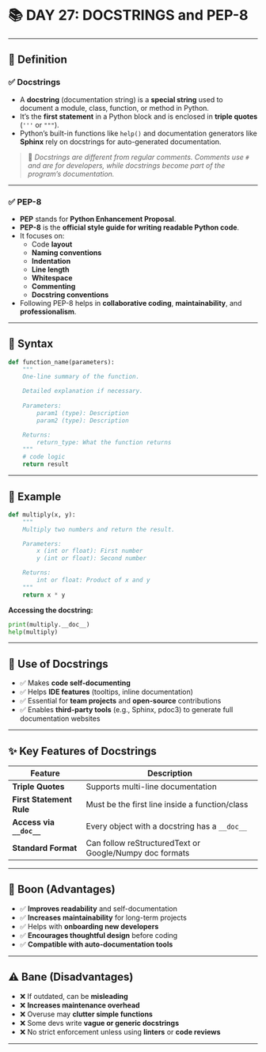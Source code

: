 # 📚 DAY 27: DOCSTRINGS and PEP-8

---

## 🔹 Definition

### ✅ Docstrings
- A **docstring** (documentation string) is a **special string** used to document a module, class, function, or method in Python.
- It’s the **first statement** in a Python block and is enclosed in **triple quotes** (`'''` or `"""`).
- Python’s built-in functions like `help()` and documentation generators like **Sphinx** rely on docstrings for auto-generated documentation.

> 📌 *Docstrings are different from regular comments. Comments use `#` and are for developers, while docstrings become part of the program’s documentation.*

---

### ✅ PEP-8
- **PEP** stands for **Python Enhancement Proposal**.  
- **PEP-8** is the **official style guide for writing readable Python code**.
- It focuses on:
  - Code **layout**
  - **Naming conventions**
  - **Indentation**
  - **Line length**
  - **Whitespace**
  - **Commenting**
  - **Docstring conventions**
- Following PEP-8 helps in **collaborative coding**, **maintainability**, and **professionalism**.

---

## 🧾 Syntax

```python
def function_name(parameters):
    """
    One-line summary of the function.

    Detailed explanation if necessary.
    
    Parameters:
        param1 (type): Description
        param2 (type): Description

    Returns:
        return_type: What the function returns
    """
    # code logic
    return result
````

---

## 🧪 Example

```python
def multiply(x, y):
    """
    Multiply two numbers and return the result.

    Parameters:
        x (int or float): First number
        y (int or float): Second number

    Returns:
        int or float: Product of x and y
    """
    return x * y
```

**Accessing the docstring:**

```python
print(multiply.__doc__)
help(multiply)
```

---

## 🧰 Use of Docstrings

* ✅ Makes **code self-documenting**
* ✅ Helps **IDE features** (tooltips, inline documentation)
* ✅ Essential for **team projects** and **open-source** contributions
* ✅ Enables **third-party tools** (e.g., Sphinx, pdoc3) to generate full documentation websites

---

## ✨ Key Features of Docstrings

| Feature                  | Description                                             |
| ------------------------ | ------------------------------------------------------- |
| **Triple Quotes**        | Supports multi-line documentation                       |
| **First Statement Rule** | Must be the first line inside a function/class          |
| **Access via `__doc__`** | Every object with a docstring has a `__doc__`           |
| **Standard Format**      | Can follow reStructuredText or Google/Numpy doc formats |

---

## 🌟 Boon (Advantages)

* ✅ **Improves readability** and self-documentation
* ✅ **Increases maintainability** for long-term projects
* ✅ Helps with **onboarding new developers**
* ✅ **Encourages thoughtful design** before coding
* ✅ **Compatible with auto-documentation tools**

---

## ⚠️ Bane (Disadvantages)

* ❌ If outdated, can be **misleading**
* ❌ **Increases maintenance overhead**
* ❌ Overuse may **clutter simple functions**
* ❌ Some devs write **vague or generic docstrings**
* ❌ No strict enforcement unless using **linters** or **code reviews**

---